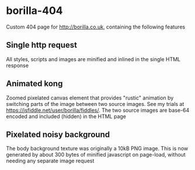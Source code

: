 # borilla-404
Custom 404 page for http://borilla.co.uk, containing the following features

## Single http request

All styles, scripts and images are minified and inlined in the single HTML response

## Animated kong

Zoomed pixelated canvas element that provides "rustic" animation by switching parts of the
image between two source images. See my trials at https://jsfiddle.net/user/borilla/fiddles/.
The two source images are base-64 encoded and included (hidden) in the HTML page

## Pixelated noisy background

The body background texture was originally a 10kB PNG image. This is now generated by about
300 bytes of minified javascript on page-load, without needing any separate image request

